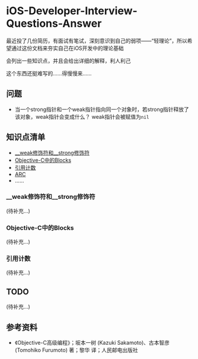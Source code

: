 iOS-Developer-Interview-Questions-Answer
========================================

最近投了几份简历，有面试有笔试，深刻意识到自己的弱项——“轻理论”，所以希望通过这份文档来夯实自己在iOS开发中的理论基础

会列出一些知识点，并且会给出详细的解释，利人利己

这个东西还挺难写的......得慢慢来......

## 问题

- 当一个strong指针和一个weak指针指向同一个对象时，若strong指针释放了该对象，weak指针会变成什么？
	weak指针会被赋值为```nil```


## <a name="lists">知识点清单</a>

- [__weak修饰符和__strong修饰符](#weak_strong)
- [Objective-C中的Blocks](#blocks)
- [引用计数](#reference_count)
- [ARC](https://github.com/h1994st/iOS-Developer-Interview-Questions-Answer/blob/master/detail/ARC.md)
- ......

### <a name="weak_strong">__weak修饰符和__strong修饰符</a>

(待补充...)

### <a name="blocks">Objective-C中的Blocks</a>

(待补充...)

### <a name="reference_count">引用计数</a>

(待补充...)

## TODO

(待补充...)

## 参考资料

- 《Objective-C高级编程》；坂本一树 (Kazuki Sakamoto)、古本智彦 (Tomohiko Furumoto) 著；黎华 译；人民邮电出版社

